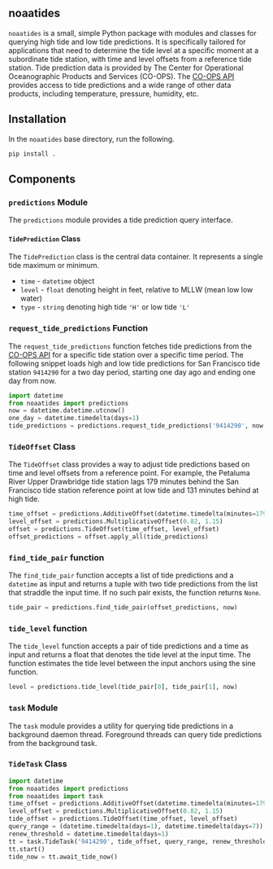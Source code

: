 ## noaatides

`noaatides` is a small, simple Python package with modules and classes for querying high tide and low tide predictions. 
It is specifically tailored for applications that need to determine the tide level at a specific moment at a
subordinate tide station, with time and level offsets from a reference tide station. 
Tide prediction data is provided by The Center for Operational Oceanographic Products and Services (CO-OPS). 
The [CO-OPS API](https://tidesandcurrents.noaa.gov/api/) provides access to tide predictions and a 
wide range of other data products, including temperature, pressure, humidity, etc.

## Installation

In the `noaatides` base directory, run the following.

```bash
pip install .
```

## Components

### `predictions` Module

The `predictions` module provides a tide prediction query interface.

#### `TidePrediction` Class

The `TidePrediction` class is the central data container. It represents a single tide maximum or minimum.

* `time` - `datetime` object
* `level` - `float` denoting height in feet, relative to MLLW (mean low low water)
* `type` - `string` denoting high tide `'H'` or low tide `'L'`

### `request_tide_predictions` Function

The `request_tide_predictions` function fetches tide predictions from the [CO-OPS API](https://tidesandcurrents.noaa.gov/api/) for
a specific tide station over a specific time period. The following snippet loads high and low tide predictions for 
San Francisco tide station `9414290` for a two day period, starting one day ago and ending one day from now.

```python
import datetime
from noaatides import predictions
now = datetime.datetime.utcnow()
one_day = datetime.timedelta(days=1)
tide_predictions = predictions.request_tide_predictions('9414290', now - one_day, now + one_day)
```

### `TideOffset` Class

The `TideOffset` class provides a way to adjust tide predictions based on time and level offsets
from a reference point. For example, the Petaluma River Upper Drawbridge tide station lags 179 minutes
behind the San Francisco tide station reference point at low tide and 131 minutes behind at high tide. 

```python
time_offset = predictions.AdditiveOffset(datetime.timedelta(minutes=179), datetime.timedelta(minutes=131))
level_offset = predictions.MultiplicativeOffset(0.82, 1.15)
offset = predictions.TideOffset(time_offset, level_offset)
offset_predictions = offset.apply_all(tide_predictions)
```

### `find_tide_pair` function

The `find_tide_pair` function accepts a list of tide predictions and a `datetime` as input and returns
a tuple with two tide predictions from the list that straddle the input time. If no such pair exists,
the function returns `None`.

```python
tide_pair = predictions.find_tide_pair(offset_predictions, now)
``` 

### `tide_level` function

The `tide_level` function accepts a pair of tide predictions and a time as input and returns a float that
denotes the tide level at the input time. The function estimates the tide level between the input anchors using 
the sine function.

```python
level = predictions.tide_level(tide_pair[0], tide_pair[1], now)
``` 

### `task` Module

The `task` module provides a utility for querying tide predictions in a background daemon thread. 
Foreground threads can query tide predictions from the background task.

### `TideTask` Class

```python
import datetime
from noaatides import predictions
from noaatides import task
time_offset = predictions.AdditiveOffset(datetime.timedelta(minutes=179), datetime.timedelta(minutes=131))
level_offset = predictions.MultiplicativeOffset(0.82, 1.15)
tide_offset = predictions.TideOffset(time_offset, level_offset)
query_range = (datetime.timedelta(days=1), datetime.timedelta(days=7))
renew_threshold = datetime.timedelta(days=1)
tt = task.TideTask('9414290', tide_offset, query_range, renew_threshold)
tt.start()
tide_now = tt.await_tide_now()
```

